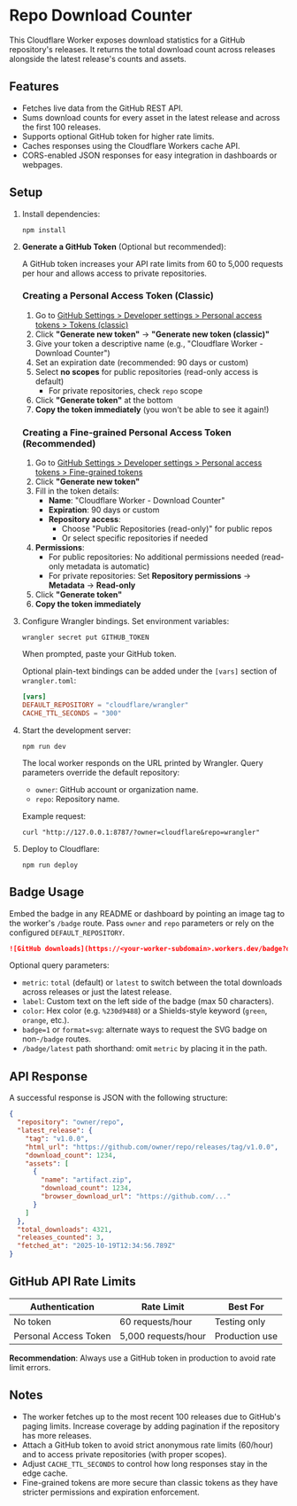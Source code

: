 # Repo Download Counter

This Cloudflare Worker exposes download statistics for a GitHub repository's releases. It returns the total download count across releases alongside the latest release's counts and assets.

## Features

- Fetches live data from the GitHub REST API.
- Sums download counts for every asset in the latest release and across the first 100 releases.
- Supports optional GitHub token for higher rate limits.
- Caches responses using the Cloudflare Workers cache API.
- CORS-enabled JSON responses for easy integration in dashboards or webpages.

## Setup

1. Install dependencies:

   ```pwsh
   npm install
   ```

2. **Generate a GitHub Token** (Optional but recommended):

   A GitHub token increases your API rate limits from 60 to 5,000 requests per hour and allows access to private repositories.

   ### Creating a Personal Access Token (Classic)

   1. Go to [GitHub Settings > Developer settings > Personal access tokens > Tokens (classic)](https://github.com/settings/tokens)
   2. Click **"Generate new token"** → **"Generate new token (classic)"**
   3. Give your token a descriptive name (e.g., "Cloudflare Worker - Download Counter")
   4. Set an expiration date (recommended: 90 days or custom)
   5. Select **no scopes** for public repositories (read-only access is default)
      - For private repositories, check `repo` scope
   6. Click **"Generate token"** at the bottom
   7. **Copy the token immediately** (you won't be able to see it again!)

   ### Creating a Fine-grained Personal Access Token (Recommended)

   1. Go to [GitHub Settings > Developer settings > Personal access tokens > Fine-grained tokens](https://github.com/settings/tokens?type=beta)
   2. Click **"Generate new token"**
   3. Fill in the token details:
      - **Name**: "Cloudflare Worker - Download Counter"
      - **Expiration**: 90 days or custom
      - **Repository access**: 
        - Choose "Public Repositories (read-only)" for public repos
        - Or select specific repositories if needed
   4. **Permissions**: 
      - For public repositories: No additional permissions needed (read-only metadata is automatic)
      - For private repositories: Set **Repository permissions** → **Metadata** → **Read-only**
   5. Click **"Generate token"**
   6. **Copy the token immediately**

3. Configure Wrangler bindings. Set environment variables:

   ```pwsh
   wrangler secret put GITHUB_TOKEN
   ```

   When prompted, paste your GitHub token.

   Optional plain-text bindings can be added under the `[vars]` section of `wrangler.toml`:

   ```toml
   [vars]
   DEFAULT_REPOSITORY = "cloudflare/wrangler"
   CACHE_TTL_SECONDS = "300"
   ```

4. Start the development server:

   ```pwsh
   npm run dev
   ```

   The local worker responds on the URL printed by Wrangler. Query parameters override the default repository:

   - `owner`: GitHub account or organization name.
   - `repo`: Repository name.

   Example request:

   ```pwsh
   curl "http://127.0.0.1:8787/?owner=cloudflare&repo=wrangler"
   ```

5. Deploy to Cloudflare:

   ```pwsh
   npm run deploy
   ```

## Badge Usage

Embed the badge in any README or dashboard by pointing an image tag to the worker's `/badge` route. Pass `owner` and `repo` parameters or rely on the configured `DEFAULT_REPOSITORY`.

```markdown
![GitHub downloads](https://<your-worker-subdomain>.workers.dev/badge?owner=cloudflare&repo=wrangler)
```

Optional query parameters:

- `metric`: `total` (default) or `latest` to switch between the total downloads across releases or just the latest release.
- `label`: Custom text on the left side of the badge (max 50 characters).
- `color`: Hex color (e.g. `%230d9488`) or a Shields-style keyword (`green`, `orange`, etc.).
- `badge=1` or `format=svg`: alternate ways to request the SVG badge on non-`/badge` routes.
- `/badge/latest` path shorthand: omit `metric` by placing it in the path.

## API Response

A successful response is JSON with the following structure:

```json
{
  "repository": "owner/repo",
  "latest_release": {
    "tag": "v1.0.0",
    "html_url": "https://github.com/owner/repo/releases/tag/v1.0.0",
    "download_count": 1234,
    "assets": [
      {
        "name": "artifact.zip",
        "download_count": 1234,
        "browser_download_url": "https://github.com/..."
      }
    ]
  },
  "total_downloads": 4321,
  "releases_counted": 3,
  "fetched_at": "2025-10-19T12:34:56.789Z"
}
```

## GitHub API Rate Limits

| Authentication        | Rate Limit          | Best For       |
| --------------------- | ------------------- | -------------- |
| No token              | 60 requests/hour    | Testing only   |
| Personal Access Token | 5,000 requests/hour | Production use |

**Recommendation**: Always use a GitHub token in production to avoid rate limit errors.

## Notes

- The worker fetches up to the most recent 100 releases due to GitHub's paging limits. Increase coverage by adding pagination if the repository has more releases.
- Attach a GitHub token to avoid strict anonymous rate limits (60/hour) and to access private repositories (with proper scopes).
- Adjust `CACHE_TTL_SECONDS` to control how long responses stay in the edge cache.
- Fine-grained tokens are more secure than classic tokens as they have stricter permissions and expiration enforcement.
